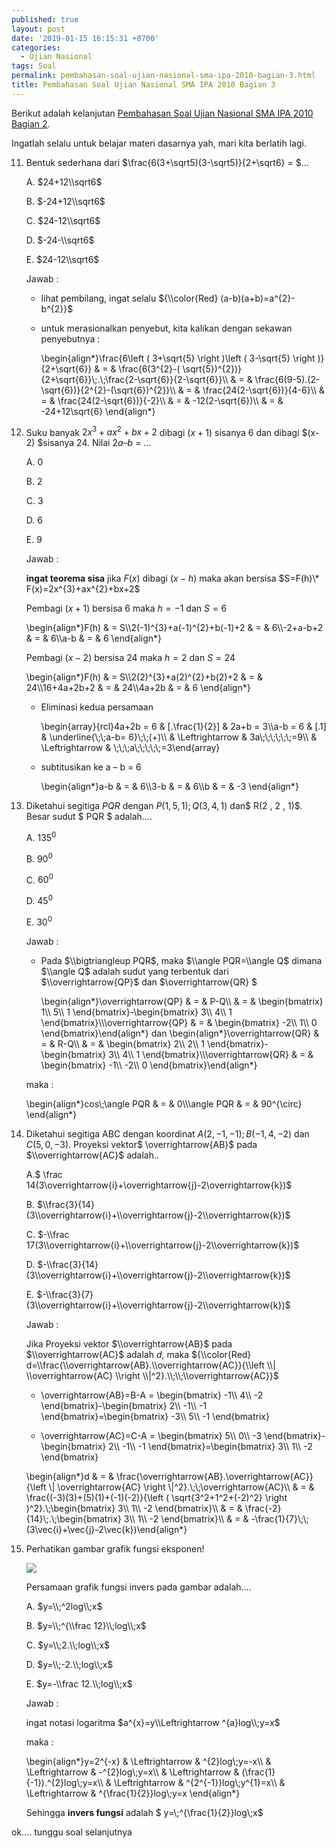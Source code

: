 ```yaml
---
published: true
layout: post
date: '2019-01-15 16:15:31 +0700'
categories:
  - Ujian Nasional
tags: Soal
permalink: pembahasan-soal-ujian-nasional-sma-ipa-2010-bagian-3.html
title: Pembahasan Soal Ujian Nasional SMA IPA 2010 Bagian 3
---
```

Berikut adalah kelanjutan [Pembahasan Soal Ujian Nasional SMA IPA 2010 Bagian 2]({{site.baseurl}}/pembahasan-soal-ujian-nasional-sma-ipa-2010-bagian-2.html).

Ingatlah selalu untuk belajar materi dasarnya yah, mari kita berlatih lagi.

11. Bentuk sederhana dari $\\frac{6(3+\\sqrt5)(3-\\sqrt5)}{2+\\sqrt6} = $…
    
    A. $24+12\\sqrt6$
    
    B. $-24+12\\sqrt6$
    
    C. $24-12\\sqrt6$
    
    D. $-24-\\sqrt6$
    
    E. $24-12\\sqrt6$
    
    Jawab :
    
    *   lihat pembilang, ingat selalu ${\\color{Red} (a-b)(a+b)=a^{2}-b^{2}}$
        
    *   untuk merasionalkan penyebut, kita kalikan dengan sekawan penyebutnya :
        
        \\begin{align\*}\\frac{6\\left ( 3+\\sqrt{5} \\right )\\left ( 3-\\sqrt{5} \\right )}{2+\\sqrt{6}} & = & \\frac{6(3^{2}-( \\sqrt{5})^{2})}{2+\\sqrt{6}}\\;.\\;\\frac{2-\\sqrt{6}}{2-\\sqrt{6}}\\\\ & = & \\frac{6(9-5).(2-\\sqrt{6})}{2^{2}-(\\sqrt{6})^{2}}\\\\ & = & \\frac{24(2-\\sqrt{6})}{4-6}\\\\ & = & \\frac{24(2-\\sqrt{6})}{-2}\\\\ & = & -12(2-\\sqrt{6})\\\\ & = & -24+12\\sqrt{6} \\end{align\*}
        
12. Suku banyak $2x^3+ax^2+bx+2$ dibagi $(x+1)$ sisanya 6 dan dibagi $(x-2) $sisanya 24. Nilai $2a – b$ = …
    
    A. 0
    
    B. 2
    
    C. 3
    
    D. 6
    
    E. 9
    
    Jawab :
    
    **ingat teorema sisa** jika $F(x)$ dibagi $(x-h)$ maka akan bersisa $S=F(h)\* F(x)=2x^{3}+ax^{2}+bx+2$
    
    Pembagi $(x+1)$ bersisa 6 maka $h = -1$ dan $S = 6$
    
    \\begin{align\*}F(h) & = S\\\\2(-1)^{3}+a(-1)^{2}+b(-1)+2 & = & 6\\\\-2+a-b+2 & = & 6\\\\a-b & = & 6 \\end{align\*}
    
    Pembagi $(x-2)$ bersisa 24 maka $h = 2$ dan $S = 24$
    
    \\begin{align\*}F(h) & = S\\\\2(2)^{3}+a(2)^{2}+b(2)+2 & = & 24\\\\16+4a+2b+2 & = & 24\\\\4a+2b & = & 6 \\end{align\*}
    
    *   Eliminasi kedua persamaan
        
        \\begin{array}{rcl}4a+2b = 6 & \[.\\frac{1}{2}\] & 2a+b = 3\\\\a-b = 6 & \[.1\] & \\underline{\\;\\;a-b= 6}\\;\\;(+)\\\\ & \\Leftrightarrow & 3a\\;\\;\\;\\;\\;\\;=9\\\\ & \\Leftrightarrow & \\;\\;\\;a\\;\\;\\;\\;\\;=3\\end{array}
        
    *   subtitusikan ke a – b = 6
        
        \\begin{align\*}a-b & = & 6\\\\3-b & = & 6\\\\b & = & -3 \\end{align\*}
        
13. Diketahui segitiga $PQR$ dengan $P(1, 5, 1) ; Q(3 , 4 , 1)$ dan$ R(2 , 2 , 1)$. Besar sudut $ PQR $ adalah….
    
    A. $135^0$
    
    B. $90^0$
    
    C. $60^0$
    
    D. $45^0$
    
    E. $30^0$
    
    Jawab :
    
    *   Pada $\\bigtriangleup PQR$, maka $\\angle PQR=\\angle Q$ dimana $\\angle Q$ adalah sudut yang terbentuk dari $\\overrightarrow{QP}$ dan $\\overrightarrow{QR} $
        
        \\begin{align\*}\\overrightarrow{QP} & = & P-Q\\\\ & = & \\begin{bmatrix} 1\\\\ 5\\\\ 1 \\end{bmatrix}-\\begin{bmatrix} 3\\\\ 4\\\\ 1 \\end{bmatrix}\\\\\\overrightarrow{QP} & = & \\begin{bmatrix} -2\\\\ 1\\\\ 0 \\end{bmatrix}\\end{align\*} dan \\begin{align\*}\\overrightarrow{QR} & = & R-Q\\\\ & = & \\begin{bmatrix} 2\\\\ 2\\\\ 1 \\end{bmatrix}-\\begin{bmatrix} 3\\\\ 4\\\\ 1 \\end{bmatrix}\\\\\\overrightarrow{QR} & = & \\begin{bmatrix} -1\\\\ -2\\\\ 0 \\end{bmatrix}\\end{align\*}
        
    
    maka :
    
    \\begin{align\*}cos\\;\\angle PQR & = & 0\\\\\\angle PQR & = & 90^{\\circ} \\end{align\*}
    
14. Diketahui segitiga ABC dengan koordinat $A(2, -1, -1) ; B(-1 , 4 , -2)$ dan $C (5 , 0 , -3)$. Proyeksi vektor$ \\overrightarrow{AB}$ pada $\\overrightarrow{AC}$ adalah..
    
    A.$ \\frac 14(3\\overrightarrow{i}+\\overrightarrow{j}-2\\overrightarrow{k})$
    
    B. $\\frac{3}{14}(3\\overrightarrow{i}+\\overrightarrow{j}-2\\overrightarrow{k})$
    
    C. $-\\frac 17(3\\overrightarrow{i}+\\overrightarrow{j}-2\\overrightarrow{k})$
    
    D. $-\\frac{3}{14}(3\\overrightarrow{i}+\\overrightarrow{j}-2\\overrightarrow{k})$
    
    E. $-\\frac{3}{7}(3\\overrightarrow{i}+\\overrightarrow{j}-2\\overrightarrow{k})$
    
    Jawab :
    
    Jika Proyeksi vektor $\\overrightarrow{AB}$ pada $\\overrightarrow{AC}$ adalah $d$, maka ${\\color{Red} d=\\frac{\\overrightarrow{AB}.\\overrightarrow{AC}}{\\left \\| \\overrightarrow{AC} \\right \\|^2}.\\;\\;\\overrightarrow{AC}}$
    
    *   \\overrightarrow{AB}=B-A = \\begin{bmatrix} -1\\\\ 4\\\\ -2 \\end{bmatrix}-\\begin{bmatrix} 2\\\\ -1\\\\ -1 \\end{bmatrix}=\\begin{bmatrix} -3\\\\ 5\\\\ -1 \\end{bmatrix}
        
    *   \\overrightarrow{AC}=C-A = \\begin{bmatrix} 5\\\\ 0\\\\ -3 \\end{bmatrix}-\\begin{bmatrix} 2\\\\ -1\\\\ -1 \\end{bmatrix}=\\begin{bmatrix} 3\\\\ 1\\\\ -2 \\end{bmatrix}
        
    
    \\begin{align\*}d & = & \\frac{\\overrightarrow{AB}.\\overrightarrow{AC}}{\\left \\| \\overrightarrow{AC} \\right \\|^2}.\\;\\;\\overrightarrow{AC}\\\\ & = & \\frac{(-3)(3)+(5)(1)+(-1)(-2)}{\\left ( \\sqrt{3^2+1^2+(-2)^2} \\right )^2}.\\;\\begin{bmatrix} 3\\\\ 1\\\\ -2 \\end{bmatrix}\\\\ & = & \\frac{-2}{14}\\;.\\;\\begin{bmatrix} 3\\\\ 1\\\\ -2 \\end{bmatrix}\\\\ & = & -\\frac{1}{7}\\;\\;(3\\vec{i}+\\vec{j}-2\\vec{k})\\end{align\*}
    
15. Perhatikan gambar grafik fungsi eksponen!
    
    ![](http://www.meetmath.com/media/posts/17/responsive/Kurva1-xs.jpg)
    
    Persamaan grafik fungsi invers pada gambar adalah….
    
    A. $y=\\;^2log\\;x$
    
    B. $y=\\;^{\\frac 12}\\;log\\;x$
    
    C. $y=\\;2.\\;log\\;x$
    
    D. $y=\\;-2.\\;log\\;x$
    
    E. $y=-\\frac 12.\\;log\\;x$
    
    Jawab :
    
    ingat notasi logaritma $a^{x}=y\\Leftrightarrow ^{a}log\\;y=x$
    
    maka :
    
    \\begin{align\*}y=2^{-x} & \\Leftrightarrow & ^{2}log\\;y=-x\\\\ & \\Leftrightarrow & -^{2}log\\;y=x\\\\ & \\Leftrightarrow & (\\frac{1}{-1}).^{2}log\\;y=x\\\\ & \\Leftrightarrow & ^{2^{-1}}log\\;y^{1}=x\\\\ & \\Leftrightarrow & ^{\\frac{1}{2}}log\\;y=x \\end{align\*}
    
    Sehingga **invers fungsi** adalah $ y=\\;^{\\frac{1}{2}}log\\;x$
    

ok…. tunggu soal selanjutnya
